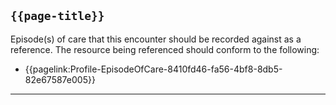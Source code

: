 ## <code>{{page-title}}</code>

Episode(s) of care that this encounter should be recorded against as a reference. The resource being referenced should conform to the following:

- {{pagelink:Profile-EpisodeOfCare-8410fd46-fa56-4bf8-8db5-82e67587e005}}


---

